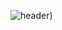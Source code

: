 ![header](https://capsule-render.vercel.app/api?text=JISOO%20KIM&type=slice&color=ffebeb&height=300&section=header&fontSize=100&fontColor=ffffff))
